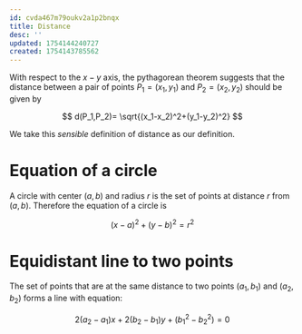 ```yaml
---
id: cvda467m79oukv2a1p2bnqx
title: Distance
desc: ''
updated: 1754144240727
created: 1754143785562
---
```


With respect to the $x-y$ axis, the pythagorean theorem suggests that the distance between a pair of points $P_1=(x_1,y_1)$ and $P_2=(x_2,y_2)$ should be given by 

$$
d(P_1,P_2)= \sqrt{(x_1-x_2)^2+(y_1-y_2)^2}
$$

We take this _sensible_ definition of distance as our definition. 

# Equation of a circle

A circle with center $(a,b)$ and radius $r$ is the set of points at distance $r$ from $(a,b)$. Therefore the equation of a circle is

$$
(x-a)^2+(y-b)^2=r^2
$$

# Equidistant line to two points

The set of points that are at the same distance to two points $(a_1,b_1)$ and $(a_2,b_2)$ forms a line with equation:

$$
2(a_2-a_1)x+2(b_2-b_1)y+(b_1^2-b_2^2)=0
$$
